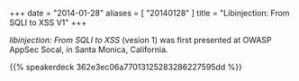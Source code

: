 +++
date = "2014-01-28"
aliases = [ "20140128" ]
title = "Libinjection: From SQLI to XSS V1"
+++

*libinjection: From SQLI to XSS* (vesion 1) was first presented at OWASP AppSec Socal, in Santa Monica, California.

{{% speakerdeck 362e3ec06a77013125283286227595dd %}}



